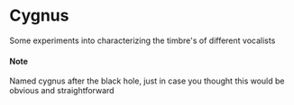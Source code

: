 # Cygnus

Some experiments into characterizing the timbre's of different vocalists

#### Note

Named cygnus after the black hole, just in case you thought this would be obvious and straightforward
